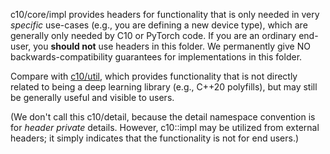 c10/core/impl provides headers for functionality that is only needed in very
*specific* use-cases (e.g., you are defining a new device type), which are
generally only needed by C10 or PyTorch code.  If you are an ordinary end-user,
you **should not** use headers in this folder.  We permanently give NO
backwards-compatibility guarantees for implementations in this folder.

Compare with [c10/util](../../util), which provides functionality that is not
directly related to being a deep learning library (e.g., C++20 polyfills), but
may still be generally useful and visible to users.

(We don't call this c10/detail, because the detail namespace convention is for
*header private* details.  However, c10::impl may be utilized from external
headers; it simply indicates that the functionality is not for end users.)
